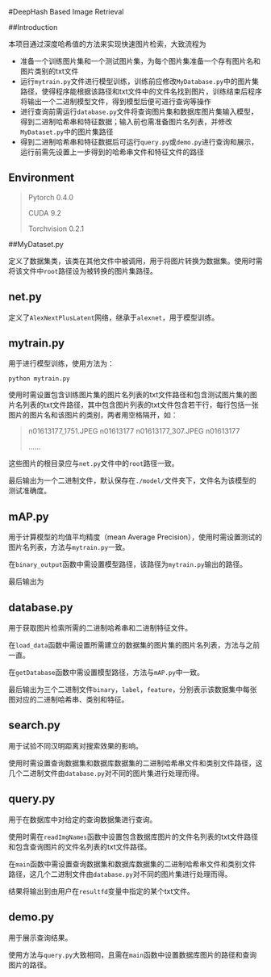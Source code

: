 #DeepHash Based Image Retrieval

##Introduction

本项目通过深度哈希值的方法来实现快速图片检索，大致流程为

- 准备一个训练图片集和一个测试图片集，为每个图片集准备一个存有图片名和图片类别的txt文件
- 运行``mytrain.py``文件进行模型训练，训练前应修改``MyDatabase.py``中的图片集路径，使得程序能根据该路径和txt文件中的文件名找到图片，训练结束后程序将输出一个二进制模型文件，得到模型后便可进行查询等操作
- 进行查询前需运行``database.py``文件将查询图片集和数据库图片集输入模型，得到二进制哈希串和特征数据；输入前也需准备图片名列表，并修改``MyDataset.py``中的图片集路径
- 得到二进制哈希串和特征数据后可运行``query.py``或``demo.py``进行查询和展示，运行前需先设置上一步得到的哈希串文件和特征文件的路径

## Environment

> Pytorch 0.4.0
>
> CUDA 9.2
>
> Torchvision 0.2.1

##MyDataset.py

定义了数据集类，该类在其他文件中被调用，用于将图片转换为数据集。使用时需将该文件中``root``路径设为被转换的图片集路径。

## net.py

定义了``AlexNextPlusLatent``网络，继承于``alexnet``，用于模型训练。

## mytrain.py

用于进行模型训练，使用方法为：

```shell
python mytrain.py
```

使用时需设置包含训练图片集的图片名列表的txt文件路径和包含测试图片集的图片名列表的txt文件路径，其中包含图片列表的txt文件包含若干行，每行包括一张图片的图片名和该图片的类别，两者用空格隔开，如：

> n01613177_1751.JPEG n01613177
> n01613177_307.JPEG n01613177
>
> ……

这些图片的根目录应与``net.py``文件中的``root``路径一致。

最后输出为一个二进制文件，默认保存在``./model/``文件夹下，文件名为该模型的测试准确度。

## mAP.py

用于计算模型的均值平均精度（mean Average Precision），使用时需设置测试的图片名列表，方法与``mytrain.py``一致。

在``binary_output``函数中需设置模型路径，该路径为``mytrain.py``输出的路径。

最后输出为

## database.py

用于获取图片检索所需的二进制哈希串和二进制特征文件。

在``load_data``函数中需设置所需建立的数据集的图片集的图片名列表，方法与之前一直。

在``getDatabase``函数中需设置模型路径，方法与``mAP.py``中一致。

最后输出为三个二进制文件``binary``，``label``，``feature``，分别表示该数据集中每张图对应的二进制哈希串、类别和特征。

## search.py

用于试验不同汉明距离对搜索效果的影响。

使用时需设置查询数据集和数据库数据集的二进制哈希串文件和类别文件路径，这几个二进制文件由``database.py``对不同的图片集进行处理而得。

## query.py

用于在数据库中对给定的查询数据集进行查询。

使用时需在``readImgNames``函数中设置包含数据库图片的文件名列表的txt文件路径和包含查询图片的文件名列表的txt文件路径。

在``main``函数中需设置查询数据集和数据库数据集的二进制哈希串文件和类别文件路径，这几个二进制文件由``database.py``对不同的图片集进行处理而得。

结果将输出到由用户在``resultfd``变量中指定的某个txt文件。

## demo.py

用于展示查询结果。

使用方法与``query.py``大致相同，且需在``main``函数中设置数据库图片的路径和查询图片的路径。
